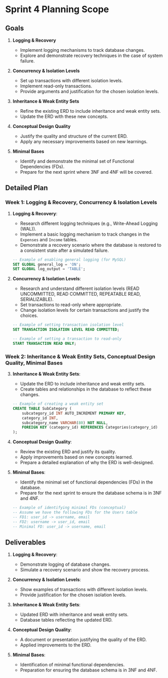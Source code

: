 # Sprint 4 Planning Scope

## Goals

1. **Logging & Recovery**
    - Implement logging mechanisms to track database changes.
    - Explore and demonstrate recovery techniques in the case of system failure.

2. **Concurrency & Isolation Levels**
    - Set up transactions with different isolation levels.
    - Implement read-only transactions.
    - Provide arguments and justification for the chosen isolation levels.

3. **Inheritance & Weak Entity Sets**
    - Refine the existing ERD to include inheritance and weak entity sets.
    - Update the ERD with these new concepts.

4. **Conceptual Design Quality**
    - Justify the quality and structure of the current ERD.
    - Apply any necessary improvements based on new learnings.

5. **Minimal Bases**
    - Identify and demonstrate the minimal set of Functional Dependencies (FDs).
    - Prepare for the next sprint where 3NF and 4NF will be covered.

## Detailed Plan

### Week 1: Logging & Recovery, Concurrency & Isolation Levels

1. **Logging & Recovery**:
    - Research different logging techniques (e.g., Write-Ahead Logging (WAL)).
    - Implement a basic logging mechanism to track changes in the `Expenses` and `Income` tables.
    - Demonstrate a recovery scenario where the database is restored to a consistent state after a simulated failure.

    ```sql
    -- Example of enabling general logging (for MySQL)
    SET GLOBAL general_log = 'ON';
    SET GLOBAL log_output = 'TABLE';
    ```

2. **Concurrency & Isolation Levels**:
    - Research and understand different isolation levels (READ UNCOMMITTED, READ COMMITTED, REPEATABLE READ, SERIALIZABLE).
    - Set transactions to read-only where appropriate.
    - Change isolation levels for certain transactions and justify the choices.

    ```sql
    -- Example of setting transaction isolation level
    SET TRANSACTION ISOLATION LEVEL READ COMMITTED;

    -- Example of setting a transaction to read-only
    START TRANSACTION READ ONLY;
    ```

### Week 2: Inheritance & Weak Entity Sets, Conceptual Design Quality, Minimal Bases

3. **Inheritance & Weak Entity Sets**:
    - Update the ERD to include inheritance and weak entity sets.
    - Create tables and relationships in the database to reflect these changes.

    ```sql
    -- Example of creating a weak entity set
    CREATE TABLE SubCategory (
        subcategory_id INT AUTO_INCREMENT PRIMARY KEY,
        category_id INT,
        subcategory_name VARCHAR(80) NOT NULL,
        FOREIGN KEY (category_id) REFERENCES Categories(category_id)
    );
    ```

4. **Conceptual Design Quality**:
    - Review the existing ERD and justify its quality.
    - Apply improvements based on new concepts learned.
    - Prepare a detailed explanation of why the ERD is well-designed.

5. **Minimal Bases**:
    - Identify the minimal set of functional dependencies (FDs) in the database.
    - Prepare for the next sprint to ensure the database schema is in 3NF and 4NF.

    ```sql
    -- Example of identifying minimal FDs (conceptual)
    -- Assume we have the following FDs for the Users table
    -- FD1: user_id -> username, email
    -- FD2: username -> user_id, email
    -- Minimal FD: user_id -> username, email
    ```

## Deliverables

1. **Logging & Recovery**:
    - Demonstrate logging of database changes.
    - Simulate a recovery scenario and show the recovery process.

2. **Concurrency & Isolation Levels**:
    - Show examples of transactions with different isolation levels.
    - Provide justification for the chosen isolation levels.

3. **Inheritance & Weak Entity Sets**:
    - Updated ERD with inheritance and weak entity sets.
    - Database tables reflecting the updated ERD.

4. **Conceptual Design Quality**:
    - A document or presentation justifying the quality of the ERD.
    - Applied improvements to the ERD.

5. **Minimal Bases**:
    - Identification of minimal functional dependencies.
    - Preparation for ensuring the database schema is in 3NF and 4NF.


